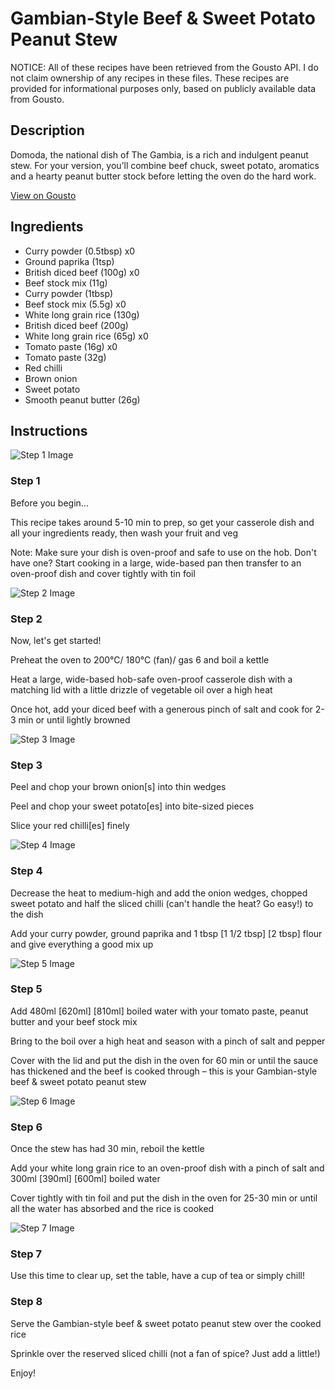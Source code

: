 # Gambian-Style Beef & Sweet Potato Peanut Stew

NOTICE: All of these recipes have been retrieved from the Gousto API. I do not claim ownership of any recipes in these files. These recipes are provided for informational purposes only, based on publicly available data from Gousto.

## Description

Domoda, the national dish of The Gambia, is a rich and indulgent peanut stew. For your version, you’ll combine beef chuck, sweet potato, aromatics and a hearty peanut butter stock before letting the oven do the hard work.


[View on Gousto](https://www.gousto.co.uk/recipes/cookbook/gambian-beef-sweet-potato-peanut-stew-with-rice)

## Ingredients

- Curry powder (0.5tbsp) x0
- Ground paprika (1tsp)
- British diced beef (100g) x0
- Beef stock mix (11g)
- Curry powder (1tbsp)
- Beef stock mix (5.5g) x0
- White long grain rice (130g)
- British diced beef (200g)
- White long grain rice (65g) x0
- Tomato paste (16g) x0
- Tomato paste (32g)
- Red chilli
- Brown onion
- Sweet potato
- Smooth peanut butter (26g)

## Instructions

![Step 1 Image](https://production-media.gousto.co.uk/cms/recipe-step-image/Step-1-12-1702988371735-x200.jpg)

### Step 1

Before you begin...

This recipe takes around 5-10 min to prep, so get your casserole dish and all your ingredients ready, then wash your fruit and veg

Note: Make sure your dish is oven-proof and safe to use on the hob. Don't have one? Start cooking in a large, wide-based pan then transfer to an oven-proof dish and cover tightly with tin foil

![Step 2 Image](https://production-media.gousto.co.uk/cms/recipe-step-image/Step-2-13-1702988381861-x200.jpg)

### Step 2

Now, let's get started!

Preheat the oven to 200°C/ 180°C (fan)/ gas 6 and boil a kettle

Heat a large, wide-based hob-safe oven-proof casserole dish with a matching lid with a little drizzle of vegetable oil over a high heat

Once hot, add your diced beef with a generous pinch of salt and cook for 2-3 min or until lightly browned

![Step 3 Image](https://production-media.gousto.co.uk/cms/recipe-step-image/Step-3-17-1702988387604-x200.jpg)

### Step 3

Peel and chop your brown onion[s] into thin wedges

Peel and chop your sweet potato[es]<span class="text-danger"> </span>into bite-sized pieces

Slice your red chilli[es] finely

![Step 4 Image](https://production-media.gousto.co.uk/cms/recipe-step-image/Step-4-12-1702988392660-x200.jpg)

### Step 4

Decrease the heat to medium-high and add the onion wedges, chopped sweet potato and half the sliced chilli (can't handle the heat? Go easy!) to the dish

Add your curry powder, ground paprika and 1 tbsp <span class="text-purple">[1 1/2 tbsp] </span><span class="text-danger">[2 tbsp]</span> flour and give everything a good mix up

![Step 5 Image](https://production-media.gousto.co.uk/cms/recipe-step-image/Step-5-13-1702988400382-x200.jpg)

### Step 5

Add 480ml<span class="text-danger"> <span class="text-purple">[620ml]</span> [810ml] </span>boiled water with your tomato paste, peanut butter and your beef stock mix

Bring to the boil over a high heat and season with a pinch of salt and pepper

Cover with the lid and put the dish in the oven for 60 min or until the sauce has thickened and the beef is cooked through – this is your Gambian-style beef & sweet potato peanut stew

![Step 6 Image](https://production-media.gousto.co.uk/cms/recipe-step-image/Step-6-13-1702988407688-x200.jpg)

### Step 6

Once the stew has had 30 min, reboil the kettle

Add your white long grain rice to an oven-proof dish with a pinch of salt and 300ml <span class="text-purple">[390ml] </span><span class="text-danger">[600ml]</span> boiled water

Cover tightly with tin foil and put the dish in the oven for 25-30 min or until all the water has absorbed and the rice is cooked

![Step 7 Image](https://production-media.gousto.co.uk/cms/recipe-step-image/Step-7-12-1702988418319-x200.jpg)

### Step 7

Use this time to clear up, set the table, have a cup of tea or simply chill!

### Step 8

Serve the Gambian-style beef & sweet potato peanut stew over the cooked rice

Sprinkle over the reserved sliced chilli (not a fan of spice? Just add a little!)

Enjoy!

